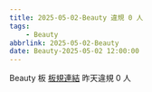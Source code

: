 ```yaml
---
title: 2025-05-02-Beauty 違規 0 人
tags:
    - Beauty
abbrlink: 2025-05-02-Beauty
date: Beauty-2025-05-02 12:00:00
---
```

Beauty 板 [板規連結](https://www.ptt.cc/bbs/Beauty/M.1630069980.A.84B.html)
昨天違規 0 人
